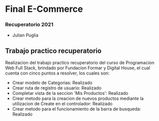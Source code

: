 # Final E-Commerce
### Recuperatorio 2021
* Julian Puglia
## Trabajo practico recuperatorio
Realizacion del trabajo practico recuperatorio del curso de Programacion Web Full Stack, brindado por Fundacion Formar y Digital House, el cual cuenta con cinco puntos a resolver, los cuales son:
* Crear modelo de Categorias: Realizado
* Crear ruta de registro de usuario: Realizado
* Completar vista de la seccion 'Mis Productos': Realizado
* Crear metodo para la creacion de nuevos productos mediante la utilizacion de Create en el controlador: Realizado
* Crear metodo para el funcionamiento de la barra de busqueda: Realizado